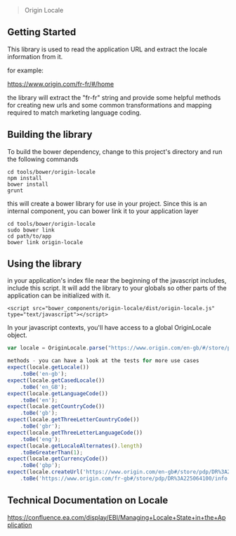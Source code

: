 > Origin Locale



## Getting Started

This library is used to read the application URL and extract the locale information from it.

for example:

https://www.origin.com/fr-fr/#/home

the library will extract the "fr-fr" string and provide some helpful methods for creating new urls and some common transformations and mapping required to match marketing language coding.


## Building the library

To build the bower dependency, change to this project's directory and run the following commands

```shell
cd tools/bower/origin-locale
npm install
bower install
grunt
```

this will create a bower library for use in your project. Since this is an internal component, you can bower link it to your application layer

```shell
cd tools/bower/origin-locale
sudo bower link
cd path/to/app
bower link origin-locale
```

## Using the library

in your application's index file near the beginning of the javascript includes, include this script. It will add the library to your globals so other parts of the application can be initialized with it.

```
<script src="bower_components/origin-locale/dist/origin-locale.js" type="text/javascript"></script>
```

In your javascript contexts, you'll have access to a global OriginLocale object.

```javascript
var locale = OriginLocale.parse("https://www.origin.com/en-gb/#/store/pdp/DR%3A225064100/info", 'en-us');

methods - you can have a look at the tests for more use cases
expect(locale.getLocale())
    .toBe('en-gb');
expect(locale.getCasedLocale())
    .toBe('en_GB');
expect(locale.getLanguageCode())
    .toBe('en');
expect(locale.getCountryCode())
    .toBe('gb');
expect(locale.getThreeLetterCountryCode())
    .toBe('gbr');
expect(locale.getThreeLetterLanguageCode())
    .toBe('eng');
expect(locale.getLocaleAlternates().length)
    .toBeGreaterThan(1);
expect(locale.getCurrencyCode())
    .toBe('gbp');
expect(locale.createUrl('https://www.origin.com/en-gb#/store/pdp/DR%3A225064100/info', 'fr'))
    .toBe('https://www.origin.com/fr-gb#/store/pdp/DR%3A225064100/info');
```

## Technical Documentation on Locale

https://confluence.ea.com/display/EBI/Managing+Locale+State+in+the+Application